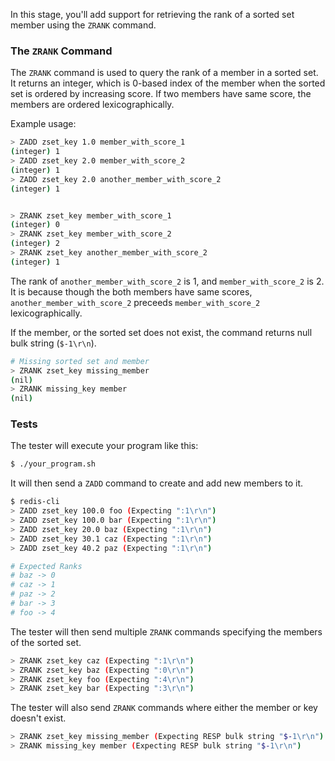 In this stage, you'll add support for retrieving the rank of a sorted set member using the `ZRANK` command.

### The `ZRANK` Command

The `ZRANK` command is used to query the rank of a member in a sorted set. It returns an integer, which is 0-based index of the member when the sorted set is ordered by increasing score.
If two members have same score, the members are ordered lexicographically.

Example usage:
```bash
> ZADD zset_key 1.0 member_with_score_1
(integer) 1
> ZADD zset_key 2.0 member_with_score_2
(integer) 1
> ZADD zset_key 2.0 another_member_with_score_2
(integer) 1


> ZRANK zset_key member_with_score_1
(integer) 0
> ZRANK zset_key member_with_score_2
(integer) 2
> ZRANK zset_key another_member_with_score_2
(integer) 1
```

The rank of `another_member_with_score_2` is 1, and `member_with_score_2` is 2. It is because though the both members have same scores, `another_member_with_score_2` preceeds `member_with_score_2` lexicographically.


If the member, or the sorted set does not exist, the command returns null bulk string (`$-1\r\n`).
```bash
# Missing sorted set and member
> ZRANK zset_key missing_member
(nil)
> ZRANK missing_key member
(nil)
```

### Tests

The tester will execute your program like this:

```bash
$ ./your_program.sh
```

It will then send a `ZADD` command to create and add new members to it.

```bash
$ redis-cli
> ZADD zset_key 100.0 foo (Expecting ":1\r\n")
> ZADD zset_key 100.0 bar (Expecting ":1\r\n")
> ZADD zset_key 20.0 baz (Expecting ":1\r\n")
> ZADD zset_key 30.1 caz (Expecting ":1\r\n")
> ZADD zset_key 40.2 paz (Expecting ":1\r\n")

# Expected Ranks
# baz -> 0
# caz -> 1
# paz -> 2
# bar -> 3
# foo -> 4
```

The tester will then send multiple `ZRANK` commands specifying the members of the sorted set.
```bash
> ZRANK zset_key caz (Expecting ":1\r\n")
> ZRANK zset_key baz (Expecting ":0\r\n")
> ZRANK zset_key foo (Expecting ":4\r\n")
> ZRANK zset_key bar (Expecting ":3\r\n")
```

The tester will also send `ZRANK` commands where either the member or key doesn't exist.

```bash
> ZRANK zset_key missing_member (Expecting RESP bulk string "$-1\r\n")
> ZRANK missing_key member (Expecting RESP bulk string "$-1\r\n")
```